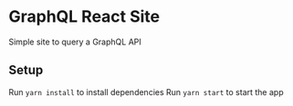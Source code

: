 # GraphQL React Site

Simple site to query a GraphQL API

## Setup

Run `yarn install` to install dependencies
Run `yarn start` to start the app